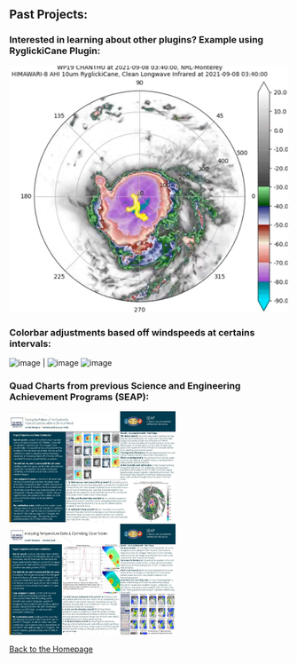 ## Past Projects: 

### Interested in learning about other plugins? Example using RyglickiCane Plugin:

[![ChanthuAnimation](./Screenshot-2025-09-05-015104.png)](https://youtu.be/FAWHeC7kQzw)

### Colorbar adjustments based off windspeeds at certains intervals:

<img width="250" height="275" alt="image" src="https://github.com/user-attachments/assets/2efece64-ee7d-4d65-ba09-905685a2d225" /> | <img width="250" height="275" alt="image" src="https://github.com/user-attachments/assets/1041e470-8104-439a-a197-5f4f697c8ba9" />
<img width="450" height="325" alt="image" src="https://github.com/user-attachments/assets/c8d42b80-2284-4df7-ad32-b96f6dda55af" />

### Quad Charts from previous Science and Engineering Achievement Programs (SEAP):

<img src="QuadChartSEAP2023_thompson.jpg" width="300" height="200"> 
<img src="QuadChartSEAP2024_final_thompson.jpg" width="300" height="200">










[Back to the Homepage](./index.md)
